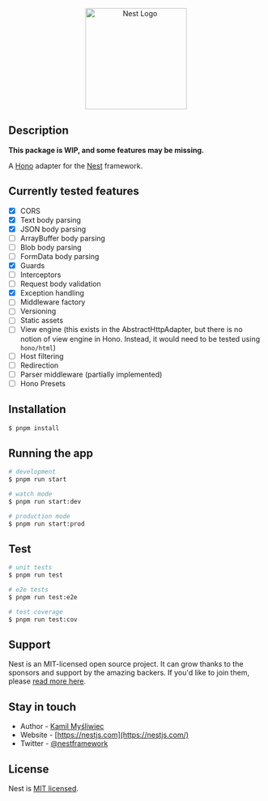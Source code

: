 <p align="center">
  <a href="http://nestjs.com/" target="blank"><img src="https://nestjs.com/img/logo-small.svg" width="200" alt="Nest Logo" /></a>
</p>

## Description

**This package is WIP, and some features may be missing.**

A [Hono](https://honojs.com) adapter for the [Nest](https://nestjs.com) framework.

## Currently tested features

- [x] CORS
- [x] Text body parsing
- [x] JSON body parsing
- [ ] ArrayBuffer body parsing
- [ ] Blob body parsing
- [ ] FormData body parsing
- [x] Guards
- [ ] Interceptors
- [ ] Request body validation
- [x] Exception handling
- [ ] Middleware factory
- [ ] Versioning
- [ ] Static assets
- [ ] View engine (this exists in the AbstractHttpAdapter, but there is no notion of view engine in Hono. Instead, it would need to be tested using `hono/html`)
- [ ] Host filtering
- [ ] Redirection
- [ ] Parser middleware (partially implemented)
- [ ] Hono Presets

## Installation

```bash
$ pnpm install
```

## Running the app

```bash
# development
$ pnpm run start

# watch mode
$ pnpm run start:dev

# production mode
$ pnpm run start:prod
```

## Test

```bash
# unit tests
$ pnpm run test

# e2e tests
$ pnpm run test:e2e

# test coverage
$ pnpm run test:cov
```

## Support

Nest is an MIT-licensed open source project. It can grow thanks to the sponsors and support by the amazing backers. If you'd like to join them, please [read more here](https://docs.nestjs.com/support).

## Stay in touch

- Author - [Kamil Myśliwiec](https://kamilmysliwiec.com)
- Website - [https://nestjs.com](https://nestjs.com/)
- Twitter - [@nestframework](https://twitter.com/nestframework)

## License

Nest is [MIT licensed](LICENSE).
